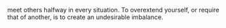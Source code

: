 meet others halfway in every situation. To overextend yourself, or require that of another, is to create an undesirable imbalance.